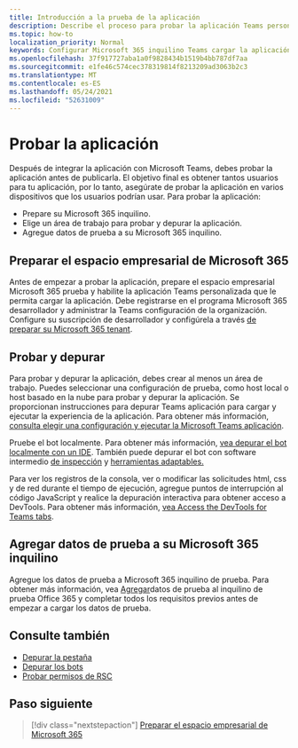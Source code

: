 ```yaml
---
title: Introducción a la prueba de la aplicación
description: Describe el proceso para probar la aplicación Teams personalizada en Microsoft 365
ms.topic: how-to
localization_priority: Normal
keywords: Configurar Microsoft 365 inquilino Teams cargar la aplicación de prueba
ms.openlocfilehash: 37f917727aba1a0f9828434b1519b4bb787df7aa
ms.sourcegitcommit: e1fe46c574cec378319814f8213209ad3063b2c3
ms.translationtype: MT
ms.contentlocale: es-ES
ms.lasthandoff: 05/24/2021
ms.locfileid: "52631009"
---
```

# <a name="test-your-app"></a>Probar la aplicación

Después de integrar la aplicación con Microsoft Teams, debes probar la aplicación antes de publicarla. El objetivo final es obtener tantos usuarios para tu aplicación, por lo tanto, asegúrate de probar la aplicación en varios dispositivos que los usuarios podrían usar. Para probar la aplicación:

* Prepare su Microsoft 365 inquilino.
* Elige un área de trabajo para probar y depurar la aplicación.
* Agregue datos de prueba a su Microsoft 365 inquilino.

## <a name="prepare-your-microsoft-365-tenant"></a>Preparar el espacio empresarial de Microsoft 365

Antes de empezar a probar la aplicación, prepare el espacio empresarial Microsoft 365 prueba y habilite la aplicación Teams personalizada que le permita cargar la aplicación. Debe registrarse en el programa Microsoft 365 desarrollador y administrar la Teams configuración de la organización. Configure su suscripción de desarrollador y configúrela a través [de preparar su Microsoft 365 tenant](~/concepts/build-and-test/prepare-your-o365-tenant.md).

## <a name="test-and-debug"></a>Probar y depurar

Para probar y depurar la aplicación, debes crear al menos un área de trabajo. Puedes seleccionar una configuración de prueba, como host local o host basado en la nube para probar y depurar la aplicación. Se proporcionan instrucciones para depurar Teams aplicación para cargar y ejecutar la experiencia de la aplicación. Para obtener más información, [consulta elegir una configuración y ejecutar la Microsoft Teams aplicación](~/concepts/build-and-test/debug.md).

Pruebe el bot localmente. Para obtener más información, [vea depurar el bot localmente con un IDE](~/bots/how-to/debug/locally-with-an-ide.md). También puede depurar el bot con software intermedio [de inspección](/azure/bot-service/bot-service-debug-inspection-middleware?view=azure-bot-service-4.0&tabs=csharp&preserve-view=true) y [herramientas adaptables.](/azure/bot-service/bot-service-debug-adaptive-tools?view=azure-bot-service-4.0&preserve-view=true) 

Para ver los registros de la consola, ver o modificar las solicitudes html, css y de red durante el tiempo de ejecución, agregue puntos de interrupción al código JavaScript y realice la depuración interactiva para obtener acceso a DevTools. Para obtener más información, [vea Access the DevTools for Teams tabs](~/tabs/how-to/developer-tools.md). 

## <a name="add-test-data-to-your-microsoft-365-tenant"></a>Agregar datos de prueba a su Microsoft 365 inquilino

Agregue los datos de prueba a Microsoft 365 inquilino de prueba. Para obtener más información, vea [Agregar](~/concepts/build-and-test/test-data.md)datos de prueba al inquilino de prueba Office 365 y completar todos los requisitos previos antes de empezar a cargar los datos de prueba.

## <a name="see-also"></a>Consulte también

* [Depurar la pestaña](~/tabs/how-to/developer-tools.md)
* [Depurar los bots](~/bots/how-to/debug/locally-with-an-ide.md)
* [Probar permisos de RSC](~/graph-api/rsc/test-resource-specific-consent.md)

## <a name="next-step"></a>Paso siguiente

> [!div class="nextstepaction"]
> [Preparar el espacio empresarial de Microsoft 365](~/concepts/build-and-test/prepare-your-o365-tenant.md)
